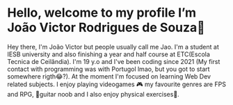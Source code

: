 # Hello, welcome to my profile I’m João Victor Rodrigues de Souza👋

Hey there, I'm João Victor but people usually call me Jao. I'm a student at IESB university and also finishing a year and half course at ETC(Escola Tecnica de Ceilândia). I'm 19 y.o and I've been coding since 2021 (My first contact with programming was with Portugol lmao, but you got to start somewhere rigth😂?). At the moment I'm focused on learning Web Dev related subjects. I enjoy playing videogames 🎮 my favourite genres are FPS and RPG, 🎸guitar noob and I also enjoy physical exercises💪.

<!---
JoaoVictorRS/JoaoVictorRS is a ✨ special ✨ repository because its `README.md` (this file) appears on your GitHub profile.
You can click the Preview link to take a look at your changes.
--->
